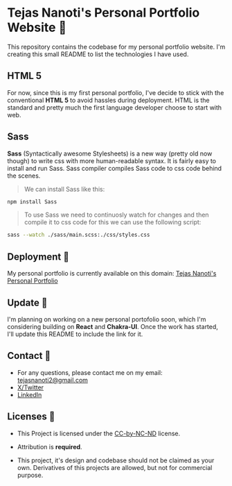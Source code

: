 # Tejas Nanoti's Personal Portfolio Website 🚀

This repository contains the codebase for my personal portfolio website. I'm creating this small README to list the technologies I have used.

## HTML 5

For now, since this is my first personal portfolio, I've decide to stick with the conventional **HTML 5** to avoid hassles during deployment. HTML is the standard and pretty much the first language developer choose to start with web.

## Sass

**Sass** (Syntactically awesome Stylesheets) is a new way (pretty old now though) to write css with more human-readable syntax. It is fairly easy to install and run Sass. Sass compiler compiles Sass code to css code behind the scenes.

> We can install Sass like this:

```bash
npm install Sass
```

> To use Sass we need to continuosly watch for changes and then compile it to css code for this we can use the following script:

```bash
sass --watch ./sass/main.scss:./css/styles.css
```

## Deployment 🚀

My personal portfolio is currently available on this domain: [Tejas Nanoti's Personal Portfolio](https://tejasnanoti.vercel.app)

## Update 🚨

I'm planning on working on a new personal portofolio soon, which I'm considering building on **React** and **Chakra-UI**. Once the work has started, I'll update this README to include the link for it.

## Contact 🔗

- For any questions, please contact me on my email: [tejasnanoti2@gmail.com](mailto:tejasnanoti2@gmail.com)
- [X/Twitter](https://twitter.com/tejas_jsx)
- [LinkedIn](https://www.linkedin.com/in/tejas-nanoti-23965823b/)

## Licenses 📃

- This Project is licensed under the [CC-by-NC-ND](LICENSE) license.

- Attribution is **required**.
- This project, it's design and codebase should not be claimed as your own. Derivatives of this projects are allowed, but not for commercial purpose.
